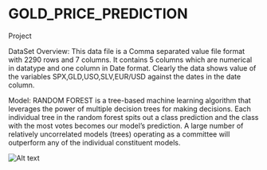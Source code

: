 # GOLD_PRICE_PREDICTION
Project

DataSet Overview: This data file is a Comma separated value file format with 2290 rows and 7 columns. It contains 5 columns which are numerical in datatype and one column in Date format. Clearly the data shows value of the variables SPX,GLD,USO,SLV,EUR/USD against the dates in the date column.

Model: RANDOM FOREST  is a tree-based machine learning algorithm that leverages the power of multiple decision trees for making decisions. Each individual tree in the random forest spits out a class prediction and the class with the most votes becomes our model’s prediction. A large number of relatively uncorrelated models (trees) operating as a committee will outperform any of the individual constituent models.

<img src="https://www.tibco.com/sites/tibco/files/media_entity/2021-05/random-forest-diagram.svg" alt="Alt text" title="Optional title">
